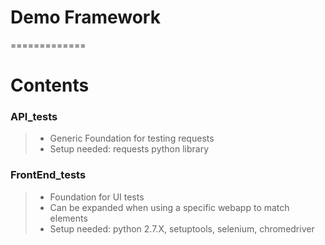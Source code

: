 # Demo Framework
=============

# Contents #

### API_tests ###

> * Generic Foundation for testing requests
> * Setup needed: requests python library

### FrontEnd_tests ###

> * Foundation for UI tests
> * Can be expanded when using a specific webapp to match elements
> * Setup needed: python 2.7.X, setuptools, selenium, chromedriver
